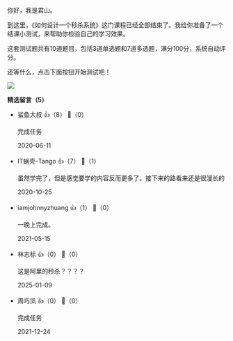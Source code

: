 你好，我是君山。

到这里，《如何设计一个秒杀系统》这门课程已经全部结束了。我给你准备了一个结课小测试，来帮助你检验自己的学习效果。

这套测试题共有10道题目，包括3道单选题和7道多选题，满分100分，系统自动评分。

还等什么，点击下面按钮开始测试吧！

[![](https://static001.geekbang.org/resource/image/28/a4/28d1be62669b4f3cc01c36466bf811a4.png?wh=1142%2A201)](http://time.geekbang.org/quiz/intro?act_id=144&exam_id=314)
<div><strong>精选留言（5）</strong></div><ul>
<li><span>鲨鱼大叔</span> 👍（8） 💬（0）<p>完成任务</p>2020-06-11</li><br/><li><span>IT蜗壳-Tango</span> 👍（7） 💬（1）<p>虽然学完了，但是感觉要学的内容反而更多了。接下来的路看来还是很漫长的</p>2020-10-25</li><br/><li><span>iamjohnnyzhuang</span> 👍（1） 💬（0）<p>一晚上完成。 </p>2021-05-15</li><br/><li><span>林志标</span> 👍（0） 💬（0）<p>这是阿里的秒杀？？？？</p>2025-01-09</li><br/><li><span>周巧凤</span> 👍（0） 💬（0）<p>完成任务</p>2021-12-24</li><br/>
</ul>